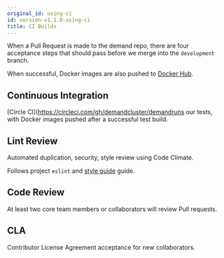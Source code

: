```yaml
---
original_id: using-ci
id: version-v1.1.0-using-ci
title: CI Builds
---
```

    
When a Pull Request is made to the demand repo, there are four acceptance steps that should pass before we merge into the `development` branch.

When successful, Docker images are also pushed to [Docker Hub](https://hub.docker.com/u/demandcluster/).

## Continuous Integration

[Circle CI](https://circleci.com/gh/demandcluster/demandruns our tests, with Docker images pushed after a successful test build.

## Lint Review

Automated duplication, security, style review using Code Climate.

Follows project `eslint` and [style guide](styleguide.md) guide.

## Code Review

At least two core team members or collaborators will review Pull requests.

## CLA

Contributor License Agreement acceptance for new collaborators.
